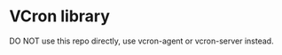 VCron library
================================================

DO NOT use this repo directly, use vcron-agent or vcron-server instead.